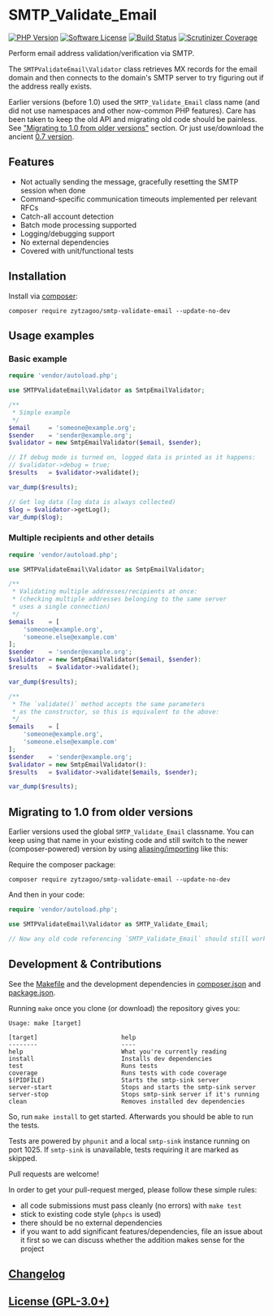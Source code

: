 # SMTP\_Validate\_Email

[![PHP Version](https://img.shields.io/badge/php-5.6%2B-blue.svg?style=flat-square)](https://packagist.org/packages/zytzagoo/smtp-validate-email)
[![Software License](https://img.shields.io/badge/license-gpl3%2B-brightgreen.svg?style=flat-square)](LICENSE.txt)
[![Build Status](https://img.shields.io/travis/zytzagoo/smtp-validate-email.svg?style=flat-square)](https://travis-ci.org/zytzagoo/smtp-validate-email)
[![Scrutinizer Coverage](https://img.shields.io/scrutinizer/coverage/g/zytzagoo/smtp-validate-email.svg?style=flat-square)](https://scrutinizer-ci.com/g/zytzagoo/smtp-validate-email/?branch=master)

Perform email address validation/verification via SMTP.

The `SMTPValidateEmail\Validator` class retrieves MX records for the email domain and then connects to the
domain's SMTP server to try figuring out if the address really exists.

Earlier versions (before 1.0) used the `SMTP_Validate_Email` class name (and did not use namespaces and other now-common PHP features). Care has been taken to keep the old API and migrating old code should be painless. See ["Migrating to 1.0 from older versions"](#migrating-to-1.0-from-older-versions) section. Or just use/download the ancient [0.7 version](https://github.com/zytzagoo/smtp-validate-email/releases/tag/v0.7).

## Features
* Not actually sending the message, gracefully resetting the SMTP session when done
* Command-specific communication timeouts implemented per relevant RFCs
* Catch-all account detection
* Batch mode processing supported
* Logging/debugging support
* No external dependencies
* Covered with unit/functional tests

## Installation

Install via [composer](https://getcomposer.org/):

`composer require zytzagoo/smtp-validate-email --update-no-dev`

## Usage examples

### Basic example
```php
require 'vendor/autoload.php';

use SMTPValidateEmail\Validator as SmtpEmailValidator;

/**
 * Simple example
 */
$email     = 'someone@example.org';
$sender    = 'sender@example.org';
$validator = new SmtpEmailValidator($email, $sender);

// If debug mode is turned on, logged data is printed as it happens:
// $validator->debug = true;
$results   = $validator->validate();

var_dump($results);

// Get log data (log data is always collected)
$log = $validator->getLog();
var_dump($log);
```

### Multiple recipients and other details

```php
require 'vendor/autoload.php';

use SMTPValidateEmail\Validator as SmtpEmailValidator;

/**
 * Validating multiple addresses/recipients at once:
 * (checking multiple addresses belonging to the same server
 * uses a single connection)
 */
$emails    = [
    'someone@example.org',
    'someone.else@example.com'
];
$sender    = 'sender@example.org';
$validator = new SmtpEmailValidator($email, $sender):
$results   = $validator->validate();

var_dump($results);

/**
 * The `validate()` method accepts the same parameters
 * as the constructor, so this is equivalent to the above:
 */
$emails    = [
    'someone@example.org',
    'someone.else@example.com'
];
$sender    = 'sender@example.org';
$validator = new SmtpEmailValidator():
$results   = $validator->validate($emails, $sender);

var_dump($results);
```

## Migrating to 1.0 from older versions

Earlier versions used the global `SMTP_Validate_Email` classname.
You can keep using that name in your existing code and still switch to the newer (composer-powered) version by using [aliasing/importing](http://php.net/manual/en/language.namespaces.importing.php) like this:

Require the composer package:

`composer require zytzagoo/smtp-validate-email --update-no-dev`

And then in your code:

```php
require 'vendor/autoload.php';

use SMTPValidateEmail\Validator as SMTP_Validate_Email;

// Now any old code referencing `SMTP_Validate_Email` should still work as it did earlier
```

## Development & Contributions
See the [Makefile](Makefile) and the development dependencies in [composer.json](composer.json) and [package.json](package.json).

Running `make` once you clone (or download) the repository gives you:

```
Usage: make [target]

[target]                       help
--------                       ----
help                           What you're currently reading
install                        Installs dev dependencies
test                           Runs tests
coverage                       Runs tests with code coverage
$(PIDFILE)                     Starts the smtp-sink server
server-start                   Stops and starts the smtp-sink server
server-stop                    Stops smtp-sink server if it's running
clean                          Removes installed dev dependencies
```

So, run `make install` to get started. Afterwards you should be able to run the tests.

Tests are powered by `phpunit` and a local `smtp-sink` instance running on port 1025.
If `smtp-sink` is unavailable, tests requiring it are marked as skipped.

Pull requests are welcome!

In order to get your pull-request merged,
please follow these simple rules:

* all code submissions must pass cleanly (no errors) with `make test`
* stick to existing code style (`phpcs` is used)
* there should be no external dependencies
* if you want to add significant features/dependencies, file an issue about it first so we can discuss whether the addition makes sense for the project

## [Changelog](CHANGELOG.md)

## [License (GPL-3.0+)](LICENSE.txt)
